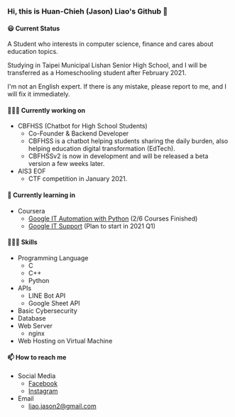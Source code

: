 ### Hi, this is Huan-Chieh (Jason) Liao's Github 👋
#### 😃 Current Status 
A Student who interests in computer science, finance and cares about education topics.

Studying in Taipei Municipal Lishan Senior High School, and I will be transferred as a Homeschooling student after February 2021.

I'm not an English expert. If there is any mistake, please report to me, and I will fix it immediately.
#### 👨🏻‍💻 Currently working on 
- CBFHSS (Chatbot for High School Students)
    - Co-Founder & Backend Developer
    - CBFHSS is a chatbot helping students sharing the daily burden, also helping education digital transformation (EdTech).
    - CBFHSSv2 is now in development and will be released a beta version a few weeks later.
- AIS3 EOF
    - CTF competition in January 2021.
#### 🌱 Currently learning in 
- Coursera
    - [Google IT Automation with Python](https://www.coursera.org/professional-certificates/google-it-automation) (2/6 Courses Finished)
    - [Google IT Support](https://www.coursera.org/professional-certificates/google-it-support) (Plan to start in 2021 Q1)
#### 👨🏼‍🔧 Skills
- Programming Language
    - C
    - C++
    - Python
- APIs
    - LINE Bot API
    - Google Sheet API
- Basic Cybersecurity
- Database
- Web Server
    - nginx
- Web Hosting on Virtual Machine
#### 📫 How to reach me
- Social Media
    - [Facebook](fb.me/liaojason2)
    - [Instagram](instagram.com/liao.jason2)
- Email
    - liao.jason2@gmail.com 

<!--
**liaojason2/liaojason2** is a ✨ _special_ ✨ repository because its `README.md` (this file) appears on your GitHub profile.

Here are some ideas to get you started:

- 🔭 I’m currently working on ...
- 🌱 I’m currently learning ...
- 👯 I’m looking to collaborate on ...
- 🤔 I’m looking for help with ...
- 💬 Ask me about ...
- 📫 How to reach me: ...
- 😄 Pronouns: ...
- ⚡ Fun fact: ...
-->


